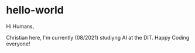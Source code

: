 # hello-world

Hi Humans,

Christian here, I'm currently (08/2021) studiyng AI at the DIT.
Happy Coding everyone!
